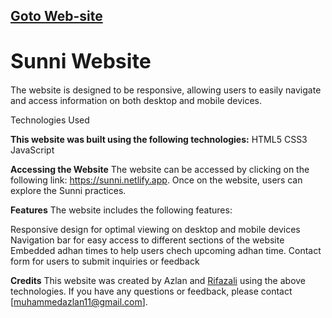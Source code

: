 ## [Goto Web-site](https://sunni.netlify.app/)

# <font size="6">**Sunni Website**
</font>

 The website is designed to be responsive, allowing users to easily navigate and access information on both desktop and mobile devices.

Technologies Used

**This website was built using the following technologies:**
HTML5
CSS3
JavaScript

**Accessing the Website**
The website can be accessed by clicking on the following link: https://sunni.netlify.app. Once on the website, users can explore the Sunni practices.

**Features**
The website includes the following features:

Responsive design for optimal viewing on desktop and mobile devices
Navigation bar for easy access to different sections of the website
Embedded adhan times  to help users chech upcoming adhan time.
Contact form for users to submit inquiries or feedback


**Credits**
This website was created by Azlan and [Rifazali](https://gitub.com/rifaz124/)  using the above technologies. If you have any questions or feedback, please contact [muhammedazlan11@gmail.com].



